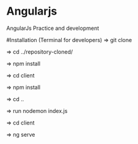 # Angularjs
AngularJs Practice and development

#Installation
(Terminal for developers)
=> git clone <repository>

=> cd ../repository-cloned/

=> npm install

=> cd client

=> npm install

=> cd ..

=> run nodemon index.js

=> cd client

=> ng serve  
